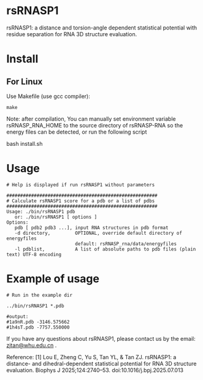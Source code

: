 

# rsRNASP1
rsRNASP1: a distance and torsion-angle dependent statistical potential with residue separation for RNA 3D structure evaluation.


# Install

## For Linux

Use Makefile (use gcc compiler):

```
make
```


Note: after compilation, You can manually set environment variable rsRNASP_RNA_HOME to the source directory of rsRNASP-RNA so the energy files can be detected, or run the following script 

bash install.sh 


# Usage

```
# Help is displayed if run rsRNASP1 without parameters

#######################################################
# Calculate rsRNASP1 score for a pdb or a list of pdbs
#######################################################
Usage: ./bin/rsRNASP1 pdb 
   or: ./bin/rsRNASP1 [ options ] 
Options:
   pdb [ pdb2 pdb3 ...], input RNA structures in pdb format
   -d directory,         OPTIONAL, override default directory of energyfiles
                         default: rsRNASP_rna/data/energyfiles
   -l pdblist,           A list of absolute paths to pdb files (plain text) UTF-8 encoding

```


# Example of usage

```
# Run in the example dir

../bin/rsRNASP1 *.pdb

#output:
#1a9nR.pdb -3146.575662
#1h4sT.pdb -7757.550000

```

If you have any questions about rsRNASP1, please contact us by the email: zjtan@whu.edu.cn .

Reference:
[1] Lou E, Zheng C, Yu S, Tan YL, & Tan ZJ. rsRNASP1: a distance- and dihedral-dependent statistical potential for RNA 3D structure evaluation. Biophys J 2025;124:2740–53. doi:10.1016/j.bpj.2025.07.013

